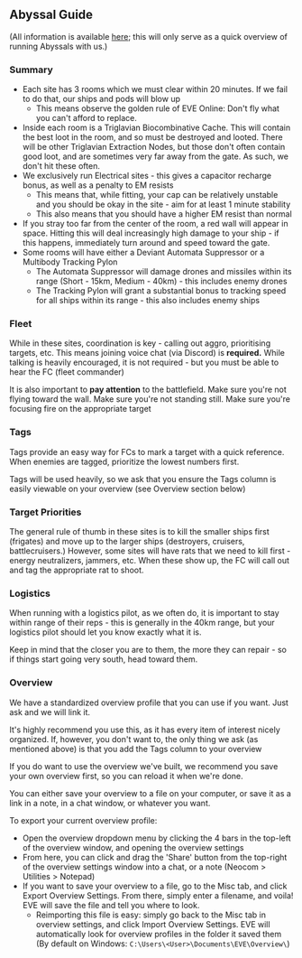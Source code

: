 ## Abyssal Guide

(All information is available [here](https://wiki.eveuniversity.org/Abyssal_Deadspace); this will only serve as a quick overview of running Abyssals with us.)

### Summary

- Each site has 3 rooms which we must clear within 20 minutes. If we fail to do that, our ships and pods will blow up
    - This means observe the golden rule of EVE Online: Don't fly what you can't afford to replace.
- Inside each room is a Triglavian Biocombinative Cache. This will contain the best loot in the room, and so must be destroyed and looted. There will be other Triglavian Extraction Nodes, but those don't often contain good loot, and are sometimes very far away from the gate. As such, we don't hit these often.
- We exclusively run Electrical sites - this gives a capacitor recharge bonus, as well as a penalty to EM resists
    - This means that, while fitting, your cap can be relatively unstable and you should be okay in the site - aim for at least 1 minute stability
    - This also means that you should have a higher EM resist than normal
- If you stray too far from the center of the room, a red wall will appear in space. Hitting this will deal increasingly high damage to your ship - if this happens, immediately turn around and speed toward the gate.
- Some rooms will have either a Deviant Automata Suppressor or a Multibody Tracking Pylon
    - The Automata Suppressor will damage drones and missiles within its range (Short - 15km, Medium - 40km) - this includes enemy drones
    - The Tracking Pylon will grant a substantial bonus to tracking speed for all ships within its range - this also includes enemy ships



### Fleet

While in these sites, coordination is key - calling out aggro, prioritising targets, etc. This means joining voice chat (via Discord) is **required.** While talking is heavily encouraged, it is not required - but you must be able to hear the FC (fleet commander)

It is also important to **pay attention** to the battlefield. Make sure you're not flying toward the wall. Make sure you're not standing still. Make sure you're focusing fire on the appropriate target

### Tags

Tags provide an easy way for FCs to mark a target with a quick reference. When enemies are tagged, prioritize the lowest numbers first. 

Tags will be used heavily, so we ask that you ensure the Tags column is easily viewable on your overview (see Overview section below)

### Target Priorities

The general rule of thumb in these sites is to kill the smaller ships first (frigates) and move up to the larger ships (destroyers, cruisers, battlecruisers.) However, some sites will have rats that we need to kill first - energy neutralizers, jammers, etc. When these show up, the FC will call out and tag the appropriate rat to shoot. 

### Logistics

When running with a logistics pilot, as we often do, it is important to stay within range of their reps - this is generally in the 40km range, but your logistics pilot should let you know exactly what it is.

Keep in mind that the closer you are to them, the more they can repair - so if things start going very south, head toward them. 

### Overview

We have a standardized overview profile that you can use if you want. Just ask and we will link it.

It's highly recommend you use this, as it has every item of interest nicely organized. If, however, you don't want to, the only thing we ask (as mentioned above) is that you add the Tags column to your overview

If you do want to use the overview we've built, we recommend you save your own overview first, so you can reload it when we're done.

You can either save your overview to a file on your computer, or save it as a link in a note, in a chat window, or whatever you want.

To export your current overview profile:

- Open the overview dropdown menu by clicking the 4 bars in the top-left of the overview window, and opening the overview settings
- From here, you can click and drag the 'Share' button from the top-right of the overview settings window into a chat, or a note (Neocom > Utilities > Notepad)
- If you want to save your overview to a file, go to the Misc tab, and click Export Overview Settings. From there, simply enter a filename, and voila! EVE will save the file and tell you where to look.
    - Reimporting this file is easy: simply go back to the Misc tab in overview settings, and click Import Overview Settings. EVE will automatically look for overview profiles in the folder it saved them (By default on Windows: `C:\Users\<User>\Documents\EVE\Overview\`)

